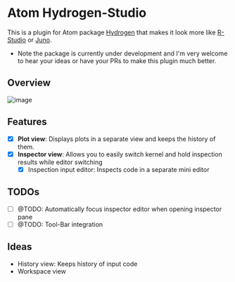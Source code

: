# Atom Hydrogen-Studio

This is a plugin for Atom package [Hydrogen](https://github.com/nteract/hydrogen) that makes it look more like [R-Studio](https://www.rstudio.com/products/RStudio/#Desktop) or [Juno](https://junolab.org/).

- Note the package is currently under development and I'm very welcome to hear your ideas or have your PRs to make this plugin much better.

## Overview

![image](https://user-images.githubusercontent.com/40514306/57638324-84a85e80-75e8-11e9-89b6-f249360a08cb.png)

## Features

- [x] **Plot view**: Displays plots in a separate view and keeps the history of them.
- [x] **Inspector view**: Allows you to easily switch kernel and hold inspection results while editor switching
    * [x] Inspection input editor: Inspects code in a separate mini editor

## TODOs

- [ ] @TODO: Automatically focus inspector editor when opening inspector pane
- [ ] @TODO: Tool-Bar integration

## Ideas

- History view: Keeps history of input code
- Workspace view

